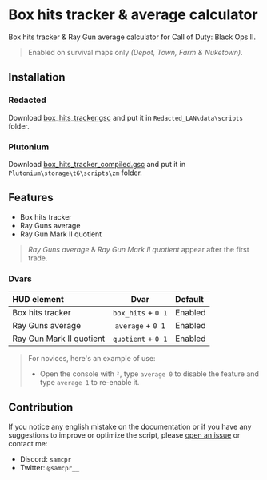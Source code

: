 # Box hits tracker & average calculator

Box hits tracker & Ray Gun average calculator for Call of Duty: Black Ops II.

> Enabled on survival maps only *(Depot, Town, Farm & Nuketown)*.

## Installation

### Redacted

Download [box_hits_tracker.gsc](https://github.com/SamRemix/box-hits-tracker/blob/main/box_hits_tracker.gsc) and put it in `Redacted_LAN\data\scripts` folder.

### Plutonium

Download [box_hits_tracker_compiled.gsc](https://github.com/SamRemix/box-hits-tracker/blob/main/box_hits_tracker_compiled.gsc) and put it in `Plutonium\storage\t6\scripts\zm` folder.

## Features

- Box hits tracker
- Ray Guns average
- Ray Gun Mark II quotient

> *Ray Guns average* & *Ray Gun Mark II quotient* appear after the first trade.

### Dvars

| HUD element              |        Dvar        | Default |
| :----------------------- | :----------------: | :------ |
| Box hits tracker         | `box_hits` + `0 1` | Enabled |
| Ray Guns average         | `average` + `0 1`  | Enabled |
| Ray Gun Mark II quotient | `quotient` + `0 1` | Enabled |

> For novices, here's an example of use:
> * Open the console with `²`, type `average 0` to disable the feature and type `average 1` to re-enable it.

## Contribution

If you notice any english mistake on the documentation or if you have any suggestions to improve or optimize the script, please [open an issue](https://github.com/SamRemix/box-hits-tracker/issues/new) or contact me:

* Discord: `samcpr`
* Twitter: `@samcpr__`